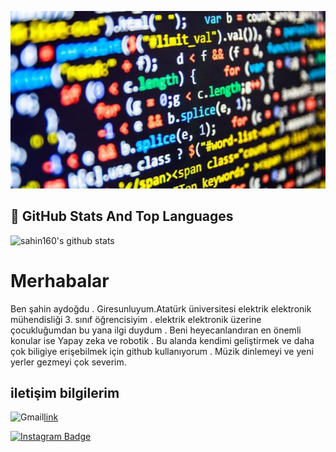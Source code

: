 ![Lorem picsum gorsel](2.jpg)

## 📌 GitHub Stats And Top Languages

<p float="center">
  <img  src="https://github-readme-stats.vercel.app/api?username=sahin160&show_icons=true&count_private=true&hide=contribs,issues" alt="sahin160's github stats" />
  
</p>

# Merhabalar 
Ben şahin aydoğdu . Giresunluyum.Atatürk üniversitesi elektrik elektronik mühendisliği 3. sınıf öğrencisiyim . elektrik elektronik üzerine çocukluğumdan bu yana ilgi duydum . Beni heyecanlandıran en önemli konular ise Yapay zeka ve robotik . Bu alanda kendimi geliştirmek ve daha çok biligiye erişebilmek için github kullanıyorum .
Müzik dinlemeyi ve yeni yerler gezmeyi çok severim.  

## iletişim bilgilerim 
![Gmail](https://img.shields.io/badge/Gmail-D14836?style=for-the-badge&logo=gmail&logoColor)[link](https://shndgd2828@gmail.com)

[![Instagram Badge](https://img.shields.io/badge/-Instagram-C13584?style=flat-quare&labelColor=C13584&logo=instagram&logoColor=white&link=link)](https://www.instagram.com/aydogdusahin/)
